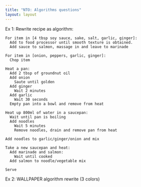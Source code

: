 ```yaml
---
title: "NTO: Algorithms questions"
layout: layout
---
```


Ex 1: Rewrite recipe as algorithm:

    
    For item in [4 tbsp soy sauce, sake, salt, garlic, ginger]:
      Add to food processor until smooth texture is obtained.
      Add sauce to salmon, massage in and leave to marinade

    For item in [onion, peppers, garlic, ginger]:
      Chop item

    Heat a pan:
      Add 2 tbsp of groundnut oil
      Add onion
        Saute until golden
      Add ginger
        Wait 2 minutes
      Add garlic
        Wait 30 seconds
      Empty pan into a bowl and remove from heat

    Heat up 800ml of water in a saucepan:
      Wait until pan is boiling
      Add noodles
        Wait 5 minutes
        Remove noodles, drain and remove pan from heat
      
    Add noodles to garlic/ginger/onion and mix

    Take a new saucepan and heat:
      Add marinade and salmon:
        Wait until cooked
      Add salmon to noodle/vegetable mix
      
    Serve


Ex 2: WALLPAPER algorithm rewrite (3 colors)
    
